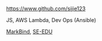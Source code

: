 
<!-- Give link to your github home page -->
<span id="github">https://www.github.com/sijie123</span>

<!-- Give up to 3 expertise areas that you claim credit for -->
<span id="areas">JS, AWS Lambda, Dev Ops (Ansible)</span>

<!-- Give your internal and external projects related to the module -->
<span id="projects">[MarkBind](https://github.com/MarkBind/markbind), [SE-EDU](https://github.com/se-edu)</span>